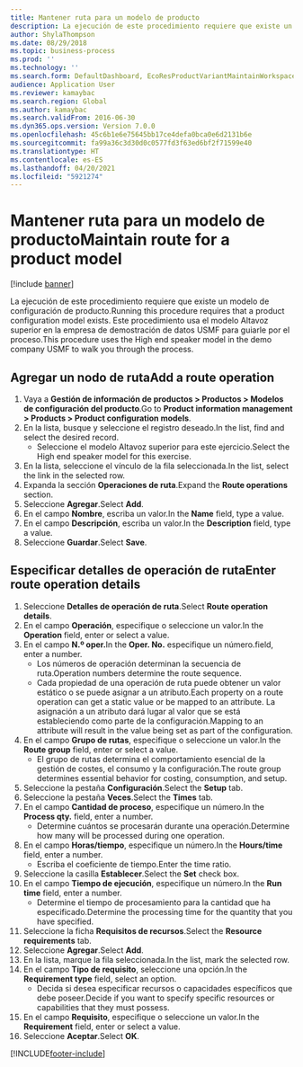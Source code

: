 ```yaml
---
title: Mantener ruta para un modelo de producto
description: La ejecución de este procedimiento requiere que existe un modelo de configuración de producto.
author: ShylaThompson
ms.date: 08/29/2018
ms.topic: business-process
ms.prod: ''
ms.technology: ''
ms.search.form: DefaultDashboard, EcoResProductVariantMaintainWorkspace, PCProductConfigurationModelListPage, PCProductConfigurationModelDetails, PCRouteOperationDetails, WrkCtrCapabilityLookUp
audience: Application User
ms.reviewer: kamaybac
ms.search.region: Global
ms.author: kamaybac
ms.search.validFrom: 2016-06-30
ms.dyn365.ops.version: Version 7.0.0
ms.openlocfilehash: 45c6b1e6e75645bb17ce4defa0bca0e6d2131b6e
ms.sourcegitcommit: fa99a36c3d30d0c0577fd3f63ed6bf2f71599e40
ms.translationtype: HT
ms.contentlocale: es-ES
ms.lasthandoff: 04/20/2021
ms.locfileid: "5921274"
---
```

# <a name="maintain-route-for-a-product-model"></a><span data-ttu-id="be708-103">Mantener ruta para un modelo de producto</span><span class="sxs-lookup"><span data-stu-id="be708-103">Maintain route for a product model</span></span>

[!include [banner](../../includes/banner.md)]

<span data-ttu-id="be708-104">La ejecución de este procedimiento requiere que existe un modelo de configuración de producto.</span><span class="sxs-lookup"><span data-stu-id="be708-104">Running this procedure requires that a product configuration model exists.</span></span> <span data-ttu-id="be708-105">Este procedimiento usa el modelo Altavoz superior en la empresa de demostración de datos USMF para guiarle por el proceso.</span><span class="sxs-lookup"><span data-stu-id="be708-105">This procedure uses the High end speaker model in the demo company USMF to walk you through the process.</span></span>

## <a name="add-a-route-operation"></a><span data-ttu-id="be708-106">Agregar un nodo de ruta</span><span class="sxs-lookup"><span data-stu-id="be708-106">Add a route operation</span></span>

1. <span data-ttu-id="be708-107">Vaya a **Gestión de información de productos \> Productos \> Modelos de configuración del producto**.</span><span class="sxs-lookup"><span data-stu-id="be708-107">Go to **Product information management \> Products \> Product configuration models**.</span></span>
1. <span data-ttu-id="be708-108">En la lista, busque y seleccione el registro deseado.</span><span class="sxs-lookup"><span data-stu-id="be708-108">In the list, find and select the desired record.</span></span>
    * <span data-ttu-id="be708-109">Seleccione el modelo Altavoz superior para este ejercicio.</span><span class="sxs-lookup"><span data-stu-id="be708-109">Select the High end speaker model for this exercise.</span></span>  
1. <span data-ttu-id="be708-110">En la lista, seleccione el vínculo de la fila seleccionada.</span><span class="sxs-lookup"><span data-stu-id="be708-110">In the list, select the link in the selected row.</span></span>
1. <span data-ttu-id="be708-111">Expanda la sección **Operaciones de ruta**.</span><span class="sxs-lookup"><span data-stu-id="be708-111">Expand the **Route operations** section.</span></span>
1. <span data-ttu-id="be708-112">Seleccione **Agregar**.</span><span class="sxs-lookup"><span data-stu-id="be708-112">Select **Add**.</span></span>
1. <span data-ttu-id="be708-113">En el campo **Nombre**, escriba un valor.</span><span class="sxs-lookup"><span data-stu-id="be708-113">In the **Name** field, type a value.</span></span>
1. <span data-ttu-id="be708-114">En el campo **Descripción**, escriba un valor.</span><span class="sxs-lookup"><span data-stu-id="be708-114">In the **Description** field, type a value.</span></span>
1. <span data-ttu-id="be708-115">Seleccione **Guardar**.</span><span class="sxs-lookup"><span data-stu-id="be708-115">Select **Save**.</span></span>

## <a name="enter-route-operation-details"></a><span data-ttu-id="be708-116">Especificar detalles de operación de ruta</span><span class="sxs-lookup"><span data-stu-id="be708-116">Enter route operation details</span></span>

1. <span data-ttu-id="be708-117">Seleccione **Detalles de operación de ruta**.</span><span class="sxs-lookup"><span data-stu-id="be708-117">Select **Route operation details**.</span></span>
1. <span data-ttu-id="be708-118">En el campo **Operación**, especifique o seleccione un valor.</span><span class="sxs-lookup"><span data-stu-id="be708-118">In the **Operation** field, enter or select a value.</span></span>
1. <span data-ttu-id="be708-119">En el campo **N.º oper.**</span><span class="sxs-lookup"><span data-stu-id="be708-119">In the **Oper. No.**</span></span> <span data-ttu-id="be708-120">especifique un número.</span><span class="sxs-lookup"><span data-stu-id="be708-120">field, enter a number.</span></span>
    * <span data-ttu-id="be708-121">Los números de operación determinan la secuencia de ruta.</span><span class="sxs-lookup"><span data-stu-id="be708-121">Operation numbers determine the route sequence.</span></span>  
    * <span data-ttu-id="be708-122">Cada propiedad de una operación de ruta puede obtener un valor estático o se puede asignar a un atributo.</span><span class="sxs-lookup"><span data-stu-id="be708-122">Each property on a route operation can get a static value or be mapped to an attribute.</span></span> <span data-ttu-id="be708-123">La asignación a un atributo dará lugar al valor que se está estableciendo como parte de la configuración.</span><span class="sxs-lookup"><span data-stu-id="be708-123">Mapping to an attribute will result in the value being set as part of the configuration.</span></span>  
1. <span data-ttu-id="be708-124">En el campo **Grupo de rutas**, especifique o seleccione un valor.</span><span class="sxs-lookup"><span data-stu-id="be708-124">In the **Route group** field, enter or select a value.</span></span>
    * <span data-ttu-id="be708-125">El grupo de rutas determina el comportamiento esencial de la gestión de costes, el consumo y la configuración.</span><span class="sxs-lookup"><span data-stu-id="be708-125">The route group determines essential behavior for costing, consumption, and setup.</span></span>  
1. <span data-ttu-id="be708-126">Seleccione la pestaña **Configuración**.</span><span class="sxs-lookup"><span data-stu-id="be708-126">Select the **Setup** tab.</span></span>
1. <span data-ttu-id="be708-127">Seleccione la pestaña **Veces**.</span><span class="sxs-lookup"><span data-stu-id="be708-127">Select the **Times** tab.</span></span>
1. <span data-ttu-id="be708-128">En el campo **Cantidad de proceso**, especifique un número.</span><span class="sxs-lookup"><span data-stu-id="be708-128">In the **Process qty.** field, enter a number.</span></span>
    * <span data-ttu-id="be708-129">Determine cuántos se procesarán durante una operación.</span><span class="sxs-lookup"><span data-stu-id="be708-129">Determine how many will be processed during one operation.</span></span>  
1. <span data-ttu-id="be708-130">En el campo **Horas/tiempo**, especifique un número.</span><span class="sxs-lookup"><span data-stu-id="be708-130">In the **Hours/time** field, enter a number.</span></span>
    * <span data-ttu-id="be708-131">Escriba el coeficiente de tiempo.</span><span class="sxs-lookup"><span data-stu-id="be708-131">Enter the time ratio.</span></span>  
1. <span data-ttu-id="be708-132">Seleccione la casilla **Establecer**.</span><span class="sxs-lookup"><span data-stu-id="be708-132">Select the **Set** check box.</span></span>
1. <span data-ttu-id="be708-133">En el campo **Tiempo de ejecución**, especifique un número.</span><span class="sxs-lookup"><span data-stu-id="be708-133">In the **Run time** field, enter a number.</span></span>
    * <span data-ttu-id="be708-134">Determine el tiempo de procesamiento para la cantidad que ha especificado.</span><span class="sxs-lookup"><span data-stu-id="be708-134">Determine the processing time for the quantity that you have specified.</span></span>  
1. <span data-ttu-id="be708-135">Seleccione la ficha **Requisitos de recursos**.</span><span class="sxs-lookup"><span data-stu-id="be708-135">Select the **Resource requirements** tab.</span></span>
1. <span data-ttu-id="be708-136">Seleccione **Agregar**.</span><span class="sxs-lookup"><span data-stu-id="be708-136">Select **Add**.</span></span>
1. <span data-ttu-id="be708-137">En la lista, marque la fila seleccionada.</span><span class="sxs-lookup"><span data-stu-id="be708-137">In the list, mark the selected row.</span></span>
1. <span data-ttu-id="be708-138">En el campo **Tipo de requisito**, seleccione una opción.</span><span class="sxs-lookup"><span data-stu-id="be708-138">In the **Requirement type** field, select an option.</span></span>
    * <span data-ttu-id="be708-139">Decida si desea especificar recursos o capacidades específicos que debe poseer.</span><span class="sxs-lookup"><span data-stu-id="be708-139">Decide if you want to specify specific resources or capabilities that they must possess.</span></span>  
1. <span data-ttu-id="be708-140">En el campo **Requisito**, especifique o seleccione un valor.</span><span class="sxs-lookup"><span data-stu-id="be708-140">In the **Requirement** field, enter or select a value.</span></span>
1. <span data-ttu-id="be708-141">Seleccione **Aceptar**.</span><span class="sxs-lookup"><span data-stu-id="be708-141">Select **OK**.</span></span>



[!INCLUDE[footer-include](../../../includes/footer-banner.md)]